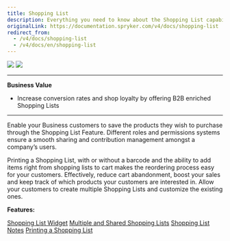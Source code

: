 ```yaml
---
title: Shopping List
description: Everything you need to know about the Shopping List capability.
originalLink: https://documentation.spryker.com/v4/docs/shopping-list
redirect_from:
  - /v4/docs/shopping-list
  - /v4/docs/en/shopping-list
---
```


<div class='feature-text'>
    <div class='feature-images'>
    <img class="light-mode" src="https://spryker.s3.eu-central-1.amazonaws.com/docs/Document+360/Capabilities+icons/light/shopping+list.svg"/>
    <img class="dark-mode" src="https://spryker.s3.eu-central-1.amazonaws.com/docs/Document+360/Capabilities+icons/dark/shopping+list.svg"/>
    </div>
    <div class="feature-text-wrap">

***
**Business Value**
* Increase conversion rates and shop loyalty by offering B2B enriched Shopping Lists
***

Enable your Business customers to save the products they wish to purchase through the Shopping List Feature. Different roles and permissions systems ensure a smooth sharing and contribution management amongst a company’s users.

Printing a Shopping List, with or without a barcode and the ability to add items right from shopping lists to cart makes the reordering process easy for your customers. Effectively, reduce cart abandonment, boost your sales and keep track of which products your customers are interested in. Allow your customers to create multiple Shopping Lists and customize the existing ones.
</div>
</div>

**Features:**
<div>
<a class="feature-link" href="https://documentation.spryker.com/v4/docs/shopping-list-widget">Shopping List Widget</a>
<a class="feature-link" href="https://documentation.spryker.com/v4/docs/multiple-shared-shopping-lists">Multiple and Shared Shopping Lists</a>
<a class="feature-link" href="https://documentation.spryker.com/v4/docs/shopping-list-notes">Shopping List Notes</a>
<a class="feature-link" href="https://documentation.spryker.com/v4/docs/printing-shopping-list">Printing a Shopping List</a>
    </div>
